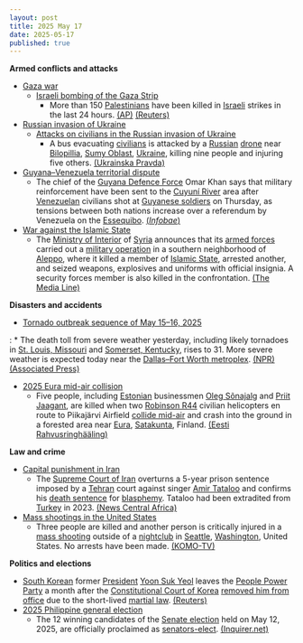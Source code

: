 ```yaml
---
layout: post
title: 2025 May 17
date: 2025-05-17
published: true
---
```



**Armed conflicts and attacks**

* [Gaza war](https://en.wikipedia.org/wiki/Gaza_war "Gaza war")
  + [Israeli bombing of the Gaza Strip](https://en.wikipedia.org/wiki/Israeli_bombing_of_the_Gaza_Strip "Israeli bombing of the Gaza Strip")
    - More than 150 [Palestinians](https://en.wikipedia.org/wiki/Palestinians "Palestinians") have been killed in [Israeli](https://en.wikipedia.org/wiki/Israel_Defense_Forces "Israel Defense Forces") strikes in the last 24 hours. [(AP)](https://apnews.com/article/mideast-wars-israel-gaza-hamas-hostages-05-17-2025-baec52efaea911bf56f8ec25758b7011) [(Reuters)](https://www.reuters.com/world/middle-east/israeli-strikes-kill-least-58-palestinians-overnight-2025-05-17/)
* [Russian invasion of Ukraine](https://en.wikipedia.org/wiki/Russian_invasion_of_Ukraine "Russian invasion of Ukraine")
  + [Attacks on civilians in the Russian invasion of Ukraine](https://en.wikipedia.org/wiki/Attacks_on_civilians_in_the_Russian_invasion_of_Ukraine "Attacks on civilians in the Russian invasion of Ukraine")
    - A bus evacuating [civilians](https://en.wikipedia.org/wiki/Civilian "Civilian") is attacked by a [Russian](https://en.wikipedia.org/wiki/Russian_Armed_Forces "Russian Armed Forces") [drone](https://en.wikipedia.org/wiki/Drone_warfare "Drone warfare") near [Bilopillia](https://en.wikipedia.org/wiki/Bilopillia "Bilopillia"), [Sumy Oblast](https://en.wikipedia.org/wiki/Sumy_Oblast "Sumy Oblast"), [Ukraine](https://en.wikipedia.org/wiki/Ukraine "Ukraine"), killing nine people and injuring five others. [(Ukrainska Pravda)](https://www.pravda.com.ua/eng/news/2025/05/17/7512650/)
* [Guyana–Venezuela territorial dispute](https://en.wikipedia.org/wiki/Guyana%E2%80%93Venezuela_territorial_dispute "Guyana–Venezuela territorial dispute")
  + The chief of the [Guyana Defence Force](https://en.wikipedia.org/wiki/Guyana_Defence_Force "Guyana Defence Force") Omar Khan says that military reinforcement have been sent to the [Cuyuní River](https://en.wikipedia.org/wiki/Cuyun%C3%AD_River "Cuyuní River") area after [Venezuelan](https://en.wikipedia.org/wiki/Venezuela "Venezuela") civilians shot at [Guyanese soldiers](https://en.wikipedia.org/wiki/Guyana "Guyana") on Thursday, as tensions between both nations increase over a referendum by Venezuela on the [Essequibo](https://en.wikipedia.org/wiki/Essequibo "Essequibo"). [(*Infobae*)](https://www.infobae.com/america/agencias/2025/05/17/guyana-refuerza-vigilancia-militar-en-su-frontera-con-venezuela-tras-ataque-a-soldados/%E2%84%A2)
* [War against the Islamic State](https://en.wikipedia.org/wiki/War_against_the_Islamic_State "War against the Islamic State")
  + The [Ministry of Interior](https://en.wikipedia.org/wiki/Ministry_of_Interior_%28Syria%29 "Ministry of Interior (Syria)") of [Syria](https://en.wikipedia.org/wiki/Syria "Syria") announces that its [armed forces](https://en.wikipedia.org/wiki/Syrian_Armed_Forces "Syrian Armed Forces") carried out a [military operation](https://en.wikipedia.org/wiki/Military_operation "Military operation") in a southern neighborhood of [Aleppo](https://en.wikipedia.org/wiki/Aleppo "Aleppo"), where it killed a member of [Islamic State](https://en.wikipedia.org/wiki/Islamic_State "Islamic State"), arrested another, and seized weapons, explosives and uniforms with official insignia. A security forces member is also killed in the confrontation. [(The Media Line)](https://themedialine.org/headlines/syrian-interior-ministry-announces-targeted-operation-against-is-cell-in-aleppo/)

**Disasters and accidents**

* [Tornado outbreak sequence of May 15–16, 2025](https://en.wikipedia.org/wiki/Tornado_outbreak_sequence_of_May_15%E2%80%9316%2C_2025 "Tornado outbreak sequence of May 15–16, 2025")

:   * The death toll from severe weather yesterday, including likely tornadoes in [St. Louis, Missouri](https://en.wikipedia.org/wiki/St._Louis%2C_Missouri "St. Louis, Missouri") and [Somerset, Kentucky](https://en.wikipedia.org/wiki/Somerset%2C_Kentucky "Somerset, Kentucky"), rises to 31. More severe weather is expected today near the [Dallas–Fort Worth metroplex](https://en.wikipedia.org/wiki/Dallas%E2%80%93Fort_Worth_metroplex "Dallas–Fort Worth metroplex"). [(NPR)](https://www.npr.org/2025/05/17/nx-s1-5402053/tornadoes-kentucky-missouri-deaths#:~:text=In%20Kentucky%20at%20least%2024,prayers%20for%20the%20affected%20families.) [(Associated Press)](https://apnews.com/article/tornado-weather-thunderstorms-great-lakes-22395202a65b0c37cc06c541ea772172)

* [2025 Eura mid-air collision](https://en.wikipedia.org/wiki/2025_Eura_mid-air_collision "2025 Eura mid-air collision")
  + Five people, including [Estonian](https://en.wikipedia.org/wiki/Estonia "Estonia") businessmen [Oleg Sõnajalg](https://et.wikipedia.org/wiki/Oleg_S%C3%B5najalg "et:Oleg Sõnajalg") and [Priit Jaagant](https://et.wikipedia.org/wiki/Priit_Jaagant "et:Priit Jaagant"), are killed when two [Robinson R44](https://en.wikipedia.org/wiki/Robinson_R44 "Robinson R44") civilian helicopters en route to Piikajärvi Airfield [collide mid-air](https://en.wikipedia.org/wiki/Mid-air_collision "Mid-air collision") and crash into the ground in a forested area near [Eura](https://en.wikipedia.org/wiki/Eura "Eura"), [Satakunta](https://en.wikipedia.org/wiki/Satakunta "Satakunta"), Finland. [(Eesti Rahvusringhääling)](https://news.err.ee/1609697247/no-survivors-in-finland-crash-of-two-helicopters-that-took-off-from-tallinn)

**Law and crime**

* [Capital punishment in Iran](https://en.wikipedia.org/wiki/Capital_punishment_in_Iran "Capital punishment in Iran")
  + The [Supreme Court of Iran](https://en.wikipedia.org/wiki/Supreme_Court_of_Iran "Supreme Court of Iran") overturns a 5-year prison sentence imposed by a [Tehran](https://en.wikipedia.org/wiki/Tehran "Tehran") court against singer [Amir Tataloo](https://en.wikipedia.org/wiki/Amir_Tataloo "Amir Tataloo") and confirms his [death sentence](https://en.wikipedia.org/wiki/Death_sentence "Death sentence") for [blasphemy](https://en.wikipedia.org/wiki/Blasphemy "Blasphemy"). Tataloo had been extradited from [Turkey](https://en.wikipedia.org/wiki/Turkey "Turkey") in 2023. [(News Central Africa)](https://newscentral.africa/iran-upholds-death-sentence-for-pop-star-tataloo-on-blasphemy-charges/)
* [Mass shootings in the United States](https://en.wikipedia.org/wiki/Mass_shootings_in_the_United_States "Mass shootings in the United States")
  + Three people are killed and another person is critically injured in a [mass shooting](https://en.wikipedia.org/wiki/Mass_shooting "Mass shooting") outside of a [nightclub](https://en.wikipedia.org/wiki/Nightclub "Nightclub") in [Seattle](https://en.wikipedia.org/wiki/Seattle "Seattle"), [Washington](https://en.wikipedia.org/wiki/Washington_%28state%29 "Washington (state)"), United States. No arrests have been made. [(KOMO-TV)](https://komonews.com/news/local/woman-2-men-shot-to-death-outside-seattle-nightclub-mass-shooting-casualty-event-handgun-killing-gun-violence-investigation-police-community-danger-club-bar)

**Politics and elections**

* [South Korean](https://en.wikipedia.org/wiki/South_Korea "South Korea") former [President](https://en.wikipedia.org/wiki/President_of_South_Korea "President of South Korea") [Yoon Suk Yeol](https://en.wikipedia.org/wiki/Yoon_Suk_Yeol "Yoon Suk Yeol") leaves the [People Power Party](https://en.wikipedia.org/wiki/People_Power_Party_%28South_Korea%29 "People Power Party (South Korea)") a month after the [Constitutional Court of Korea](https://en.wikipedia.org/wiki/Constitutional_Court_of_Korea "Constitutional Court of Korea") [removed him from office](https://en.wikipedia.org/wiki/Impeachment_of_Yoon_Suk_Yeol "Impeachment of Yoon Suk Yeol") due to the short-lived [martial law](https://en.wikipedia.org/wiki/2024_South_Korean_martial_law_crisis "2024 South Korean martial law crisis"). [(Reuters)](https://www.reuters.com/world/asia-pacific/south-korea-ex-president-yoon-says-he-is-leaving-conservative-party-2025-05-17/)
* [2025 Philippine general election](https://en.wikipedia.org/wiki/2025_Philippine_general_election "2025 Philippine general election")
  + The 12 winning candidates of the [Senate election](https://en.wikipedia.org/wiki/2025_Philippine_Senate_election "2025 Philippine Senate election") held on May 12, 2025, are officially proclaimed as [senators](https://en.wikipedia.org/wiki/Senate_of_the_Philippines "Senate of the Philippines")[-elect](https://en.wikipedia.org/wiki/-elect "-elect"). [(Inquirer.net)](https://www.inquirer.net/444254/comelec-sets-record-with-early-senate-magic-12-proclamation/)
